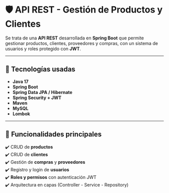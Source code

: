# 🛡️ API REST - Gestión de Productos y Clientes

Se trata de una **API REST** desarrollada en **Spring Boot** que permite gestionar productos, clientes, proveedores y compras, con un sistema de usuarios y roles protegido con **JWT**.

---

## 🚀 Tecnologías usadas
- **Java 17**
- **Spring Boot**
- **Spring Data JPA / Hibernate**
- **Spring Security + JWT**
- **Maven**
- **MySQL**
- **Lombok**

---

## 📌 Funcionalidades principales
✔️ CRUD de **productos**  
✔️ CRUD de **clientes**  
✔️ Gestión de **compras** y **proveedores**  
✔️ Registro y login de **usuarios**  
✔️ **Roles y permisos** con autenticación JWT  
✔️ Arquitectura en capas (Controller - Service - Repository)  

